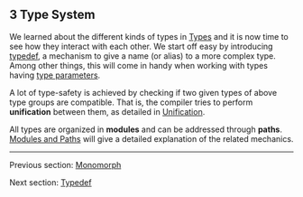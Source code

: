 ## 3 Type System

We learned about the different kinds of types in [Types](types.md) and it is now time to see how they interact with each other. We start off easy by introducing [typedef](type-system-typedef.md), a mechanism to give a name (or alias) to a more complex type. Among other things, this will come in handy when working with types having [type parameters](type-system-type-parameters.md).

A lot of type-safety is achieved by checking if two given types of above type groups are compatible. That is, the compiler tries to perform **unification** between them, as detailed in [Unification](type-system-unification.md).

All types are organized in **modules** and can be addressed through **paths**. [Modules and Paths](type-system-modules-and-paths.md) will give a detailed explanation of the related mechanics.

---

Previous section: [Monomorph](types-monomorph.md)

Next section: [Typedef](type-system-typedef.md)